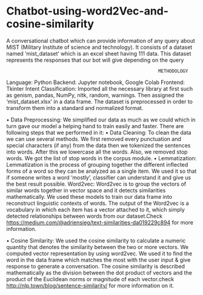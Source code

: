# Chatbot-using-word2Vec-and-cosine-similarity
A conversational chatbot which can provide information of any query about MIST (Military Institute of science and technology). It consists of a dataset named ‘mist_dataset’ which is an excel sheet having 111 data. This dataset represents the responses that our bot will give depending on the query

                                                            METHODOLOGY
                                        
Language: Python
Backend: Jupyter notebook, Google Colab
Frontend: Tkinter
Intent Classification:
Imported all the necessary library at first such as genism, pandas, NumPy, nltk,
random, warnings. Then assigned the ‘mist_dataset.xlsx’ in a data frame. The dataset is
preprocessed in order to transform them into a standard and
normalized format.

• Data Preprocessing: We simplified our data as much as we could which in turn gave
our model a helping hand to train easily and faster. There are following steps that
we performed in it:
• Data Cleaning: To clean the data we can use several methods. We first
removed every punctuation and special characters (if any) from the data
then we tokenized the sentences into words. After this we lowercase all the
words. Also, we removed stop words. We got the list of stop words in the
corpus module.
• Lemmatization: Lemmatization is the process of grouping together the
different inflected forms of a word so they can be analyzed as a single item.
We used it so that if someone writes a word ‘mostly’, classifier can
understand it and give us the best result possible.
Word2vec:
Word2vec is to group the vectors of similar words together in vector space and it
detects similarities mathematically. We used these models to train our data frame
into reconstruct linguistic contexts of words. The output of the Word2vec is a
vocabulary in which each item has a vector attached to it, which simply detected
relationships between words from our dataset.Check https://medium.com/@adriensieg/text-similarities-da019229c894 for more information.

• Cosine Similarity:
We used the cosine similarity to calculate a numeric quantity that denotes the
similarity between the two or more vectors. We computed vector representation
by using word2vec. We used it to find the word in the data frame which matches
the most with the user input & give response to generate a conversation.
The cosine similarity is described mathematically as the division between the dot
product of vectors and the product of the Euclidean norms or magnitude of each
vector.check http://nlp.town/blog/sentence-similarity/ for more information on it.


                                                            
                                                            

